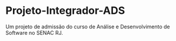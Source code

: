 # Projeto-Integrador-ADS
Um projeto de admissão do curso de Análise e Desenvolvimento de Software no SENAC RJ.
